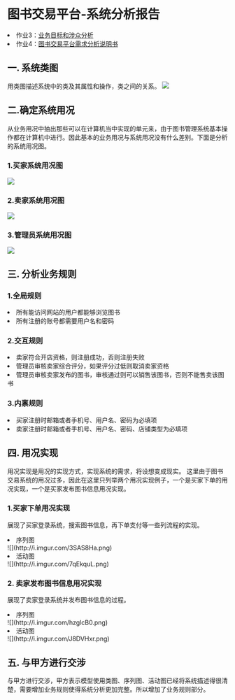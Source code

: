 # 图书交易平台-系统分析报告 #


<li>作业3：<a href= "https://github.com/Ashlee1994/OO/blob/master/%E4%BD%9C%E4%B8%9A3/%E4%BD%9C%E4%B8%9A3%EF%BC%9A%E4%B8%9A%E5%8A%A1%E7%9B%AE%E6%A0%87%E4%B8%8E%E6%B6%89%E4%BC%97%E5%88%86%E6%9E%90.md">业务目标和涉众分析
 </a></li>
<li>作业4：<a href= "https://github.com/Ashlee1994/OO/blob/master/%E4%BD%9C%E4%B8%9A4/%E4%BD%9C%E4%B8%9A4%EF%BC%9A%E9%9C%80%E6%B1%82%E5%88%86%E6%9E%90.md">图书交易平台需求分析说明书
 </a></li>


## 一. 系统类图 ##
用类图描述系统中的类及其属性和操作，类之间的关系。
![](http://i.imgur.com/G13iMoV.png)


## 二.确定系统用况  ##
从业务用况中抽出那些可以在计算机当中实现的单元来，由于图书管理系统基本操作都在计算机中进行。因此基本的业务用况与系统用况没有什么差别。下面是分析的系统用况图。

### 1.买家系统用况图 ###
![](http://i.imgur.com/E0QAhAg.png)

### 2.卖家系统用况图 ###
![](http://i.imgur.com/N4A9JBV.png)


### 3.管理员系统用况图 ###
![](http://i.imgur.com/0Ibp2ds.png)


## 三. 分析业务规则  ##
### 1.全局规则 ###
<li> 所有能访问网站的用户都能够浏览图书</li>
<li> 所有注册的账号都需要用户名和密码</li>

### 2.交互规则 ###
<li> 卖家符合开店资格，则注册成功，否则注册失败</li>
<li> 管理员审核卖家综合评分，如果评分过低则取消卖家资格</li>
<li> 管理员审核卖家发布的图书，审核通过则可以销售该图书，否则不能售卖该图书</li>


### 3.内禀规则 ###
<li> 买家注册时邮箱或者手机号、用户名、密码为必填项</li>
<li> 卖家注册时邮箱或者手机号、用户名、密码、店铺类型为必填项</li>

## 四. 用况实现 ##
用况实现是用况的实现方式，实现系统的需求，将设想变成现实。
这里由于图书交易系统的用况过多，因此在这里只列举两个用况实现例子，一个是买家下单的用况实现，一个是买家发布图书信息用况实现。
### 1.买家下单用况实现 ###
展现了买家登录系统，搜索图书信息，再下单支付等一些列流程的实现。
<li>序列图</li>
![](http://i.imgur.com/3SAS8Ha.png)
<li>活动图</li>
![](http://i.imgur.com/7qEkquL.png)

### 2. 卖家发布图书信息用况实现 ###
展现了卖家登录系统并发布图书信息的过程。
<li>序列图</li>
![](http://i.imgur.com/hzglcB0.png)
<li>活动图</li>
![](http://i.imgur.com/J8DVHxr.png)

## 五. 与甲方进行交涉 ##
与甲方进行交涉，甲方表示模型使用类图、序列图、活动图已经将系统描述得很清楚，需要增加业务规则使得系统分析更加完整。所以增加了业务规则部分。


